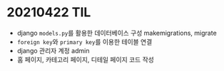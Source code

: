 # 20210422 TIL

- django `models.py`를 활용한 데이터베이스 구성
makemigrations, migrate
- `foreign key`와 `primary key`를 이용한 테이블 연결
- django 관리자 계정 admin 
- 홈 페이지, 카테고리 페이지, 디테일 페이지 코드 작성

